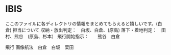 # IBIS
ここのファイルに各ディレクトリの情報をまとめてもらえると嬉しいです。(白倉)
担当について
収納・放出判定：　白坂、白倉、(原島)
落下・着地判定：　田村、熊谷　(原島、杉本）
飛行開始指示：　　熊谷　白倉

飛行
画像航法　白倉　白坂　栗田





